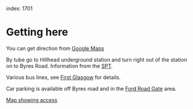 index: 1701

# Getting here


You can get direction from [Google Maps](http://maps.google.com/?daddr=55.879704,-4.29117)

By tube go to Hillhead underground station and turn right out of the station on
to Byres Road. Information from the [SPT](http://www.spt.co.uk/subway/).

Various bus lines, see [First Glasgow](http://www.firstgroup.com/ukbus/glasgow/journey_planning/maps/)
for details.

Car parking is available off Byres road and in the [Ford Road Gate](map:map1#target=15") area.

[Map showing access](maps/gettingHere)

